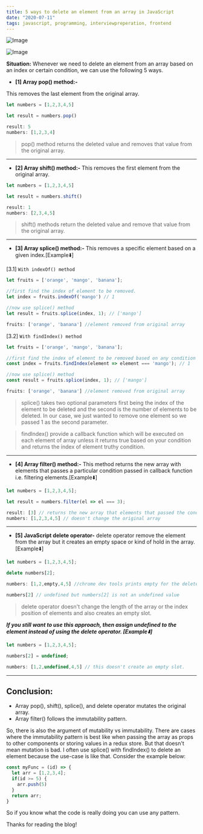 ```yaml
---
title: 5 ways to delete an element from an array in JavaScript
date: "2020-07-11"
tags: javascript, programming, interviewpreperation, frontend
---
```

![Image](/images/5-ways-to-delete-element-from-array.png)

![Image](/images/5-ways-to-delete-element-from-array.png)

**Situation:**
Whenever we need to delete an element from an array based on an index or certain condition, we can use the following 5 ways.

- **[1] Array pop() method:-**

This removes the last element from the original array.

```javascript
let numbers = [1,2,3,4,5]

let result = numbers.pop()

result: 5
numbers: [1,2,3,4]
```

> pop() method returns the deleted value and removes that value from the original array.

-----

- **[2] Array shift() method:-**
This removes the first element from the original array.

```javascript
let numbers = [1,2,3,4,5]

let result = numbers.shift()

result: 1
numbers: [2,3,4,5]
```

> shift() methods return the deleted value and remove that value from the original array.

-----

- **[3] Array splice() method:-**
This removes a specific element based on a given index.[Example:arrow_down:]

[3.1] `With indexOf() method`

```javascript
let fruits = ['orange', 'mango', 'banana'];

//first find the index of element to be removed.
let index = fruits.indexOf('mango') // 1

//now use splice() method
let result = fruits.splice(index, 1); // ['mango']

fruits: ['orange', 'banana'] //element removed from original array
```

[3.2] `With findIndex() method`

```javascript
let fruits = ['orange', 'mango', 'banana'];

//first find the index of element to be removed based on any condition
const index = fruits.findIndex(element => element === 'mango'); // 1

//now use splice() method
const result = fruits.splice(index, 1); // ['mango']

fruits: ['orange', 'banana'] //element removed from original array
```

> splice() takes two optional parameters first being the index of the element to be deleted and the second is the number of elements to be deleted. In our case, we just wanted to remove one element so we passed 1 as the second parameter.

> findIndex() provide a callback function which will be executed on each element of array unless it returns true based on your condition and returns the index of element truthy condition.

----

- **[4] Array filter() method:-**
This method returns the new array with elements that passes a particular condition passed in callback function i.e. filtering elements.[Example:arrow_down:]

```javascript
let numbers = [1,2,3,4,5];

let result = numbers.filter(el => el === 3);

result: [3] // returns the new array that elements that passed the condition in callback function
numbers: [1,2,3,4,5] // doesn't change the original array
```

-----

- **[5] JavaScript delete operator-**
delete operator remove the element from the array but it creates an empty space or kind of hold in the array.[Example:arrow_down:]

```javascript
let numbers = [1,2,3,4,5];

delete numbers[2];

numbers: [1,2,empty,4,5] //chrome dev tools prints empty for the deleted value

numbers[2] // undefined but numbers[2] is not an undefined value
```

> delete operator doesn't change the length of the array or the index position of elements and also creates an empty slot.

**_If you still want to use this approach, then assign undefined to the element instead of using the delete operator. [Example:arrow_down:]_**

```javascript
let numbers = [1,2,3,4,5];

numbers[2] = undefined;

numbers: [1,2,undefined,4,5] // this doesn't create an empty slot.
```

----

## Conclusion:

- Array pop(), shift(), splice(), and delete operator mutates the original array.
- Array filter() follows the immutability pattern.

So, there is also the argument of mutability vs immutability. There are cases where the immutability pattern is best like when passing the array as props to other components or storing values in a redux store. But that doesn't mean mutation is bad. I often use splice() with findIndex() to delete an element because the use-case is like that. Consider the example below:

```javascript
const myFunc = (id) => {
  let arr = [1,2,3,4];
  if(id >= 5) {
    arr.push(5) 
  } 
  return arr;
}
```

So if you know what the code is really doing you can use any pattern.

Thanks for reading the blog!
